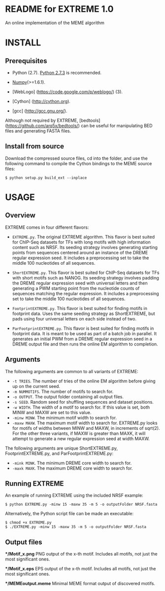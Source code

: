 README for EXTREME 1.0
========================

An online implementation of the MEME algorithm


INSTALL
=======

Prerequisites
-------------
* Python (2.7). [Python 2.7.3](http://www.python.org/download/releases/2.7.3/) is recommended.

* [Numpy](http://www.numpy.org/)(>=1.6.1).

* [WebLogo] (https://code.google.com/p/weblogo/) (3).

* [Cython] (http://cython.org).

* [gcc] (http://gcc.gnu.org/).

Although not required by EXTREME, [bedtools] (https://github.com/arq5x/bedtools/) can be useful for manipulating BED 
files and generating FASTA files.

Install from source
-------------------
Download the compressed source files, cd into the folder, and use the following command to compile the Cython bindings 
to the MEME source files:

```
$ python setup.py build_ext --inplace
```


USAGE
=====


Overview
--------
EXTREME comes in four different flavors:

* `EXTREME.py`. The original EXTREME algorithm. This flavor is best suited for ChIP-Seq datasets for TFs with long
motifs with high information content such as NRSF. Its seeding strategy involves generating starting points from
sequences centered around an instance of the DREME regular expression seed. It includes a preprocessing set
to take the middle 100 nucleotides of all sequences.

* `ShortEXTREME.py`. This flavor is best suited for ChIP-Seq datasets for TFs with 
short motifs such as NANOG. Its seeding strategy involves padding the DREME regular expression seed with universal
letters and then generating a PWM starting point from the nucleotide counts of sequences matching the regular expression.
It includes a preprocessing set to take the middle 100 nucleotides of all sequences.

* `FootprintEXTREME.py`. This flavor is best suited for finding motifs in footprint data. Uses the same seeding
strategy as ShortEXTREME, but pads using four universal letters on each side instead of two.

* `ParFootprintEXTREME.py`. This flavor is best suited for finding motifs in footprint data. It is meant to be
used as part of a batch job in parallel. It generates an initial PWM from a DREME regular expression seed in a
DREME output file and then runs the online EM algorithm to completion.

Arguments
---------
The following arguments are common to all variants of EXTREME:

* `-t TRIES`. The number of tries of the online EM algorithm before giving up on the current seed.
* `-m NUMMOTIFS`. The number of motifs to search for.
* `-o OUTPUT`. The output folder containing all output files.
* `-s SEED`. Random seed for shuffling sequences and dataset positions.
* `-w WIDTH`. The width of a motif to search for. If this value is set, both MINW and MAXW are set to this value.
* `-minw MINW`. The minimum motif width to search for.
* `-maxw MAXW`. The maximum motif width to search for. EXTREME.py looks for motifs of widths between MINW and MAXW,
in increments of sqrt(2). For the other three variants, if MAXW is greater than MAXK, it will attempt to generate
a new regular expression seed at width MAXW.

The following arguments are unique ShortEXTREME.py, FootprintEXTREME.py, and ParFootprintEXTREME.py:
* `-mink MINK`. The minimum DREME core width to search for.
* `-maxk MAXK`. The maximum DREME core width to search for. 

Running EXTREME
---------------
An example of running EXTREME using the included NRSF example:
```
$ python EXTREME.py -minw 15 -maxw 35 -m 5 -o outputFolder NRSF.fasta
```

Alternatively, the Python script file can be made an executable:
```
$ chmod +x EXTREME.py
$ ./EXTREME.py -minw 15 -maxw 35 -m 5 -o outputFolder NRSF.fasta
```

Output files
------------
**\*/Motif_x.png** PNG output of the x-th motif. Includes all motifs, not just the most significant ones.

**\*/Motif_x.eps** EPS output of the x-th motif. Includes all motifs, not just the most significant ones.

**\*/MEMEoutput.meme** Minimal MEME format output of discovered motifs.
